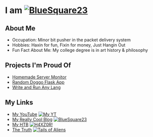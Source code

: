 # I am [![BlueSquare23](https://johnlradford.io/blog/wp-content/uploads/2018/09/cropped-BlueSquare-1-32x32.jpg)](https://bluesquare23.sh/BlueSquare23 "BlueSquare23")

## About Me 
* Occupation: Minor bit pusher in the packet delivery system
* Hobbies: Haxin for fun, Fixin for money, Just Hangin Out
* Fun Fact About Me: My college degree is in art history & philosophy

## Projects I'm Proud Of
* [Homemade Server Monitor](https://bluesquare23.sh/ServerMonitor/tree/master "My homemade server monitoring python flask application.")
* [Random Doggo Flask App](https://bluesquare23.sh/Web_Development/tree/master/FlaskApp "Doggo Flask App")
* [Write and Run Any Lang](https://bluesquare23.sh/WriteAndRun "Okay, really it only does like 15, but still...")

## My Links
* [My YouTube](https://www.youtube.com/channel/UCU9dq3widkIqXD40yQsawtA "My YouTube") [![My YT](https://www.youtube.com/favicon.ico)](https://www.bluesquare23.sh/YT)
* [My Really Cool Blog](https://johnlradford.io/blog "johnlradford.io") [![BlueSquare23](https://johnlradford.io/favicon.ico)](https://johnlradford.io/blog)
* [My HTB](https://www.bluesquare23.sh/htb.html) [![H4XZ0R!](https://www.hackthebox.eu/images/icon20.png)](https://www.bluesquare23.sh/htb.html)
* [The Truth](https://tailiens.com/ "Secret Link") [![Tails of Aliens](https://tailiens.com/favicon.ico)](https://tailiens.com)
